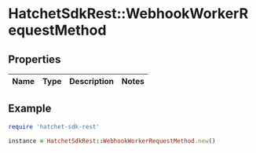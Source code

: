 # HatchetSdkRest::WebhookWorkerRequestMethod

## Properties

| Name | Type | Description | Notes |
| ---- | ---- | ----------- | ----- |

## Example

```ruby
require 'hatchet-sdk-rest'

instance = HatchetSdkRest::WebhookWorkerRequestMethod.new()
```

